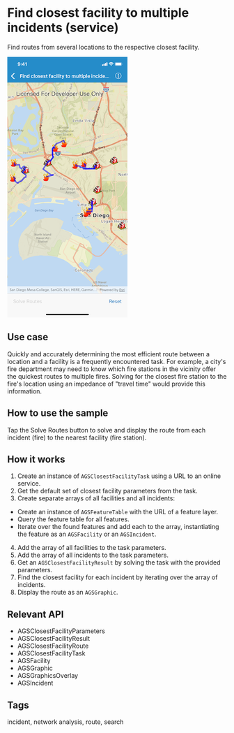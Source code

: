 # Find closest facility to multiple incidents (service)

Find routes from several locations to the respective closest facility.

![Screenshot of Find Closest Facility to Multiple Incidents Service sample](image1.png)

## Use case

Quickly and accurately determining the most efficient route between a location and a facility is a frequently encountered task. For example, a city's fire department may need to know which fire stations in the vicinity offer the quickest routes to multiple fires. Solving for the closest fire station to the fire's location using an impedance of "travel time" would provide this information.

## How to use the sample

Tap the Solve Routes button to solve and display the route from each incident (fire) to the nearest facility (fire station).

## How it works

1. Create an instance of `AGSClosestFacilityTask` using a URL to an online service.
2. Get the default set of closest facility parameters from the task.
3. Create separate arrays of all facilities and all incidents:
  * Create an instance of `AGSFeatureTable` with the URL of a feature layer.
  * Query the feature table for all features.
  * Iterate over the found features and add each to the array, instantiating the feature as an `AGSFacility` or an `AGSIncident`.
4. Add the array of all facilities to the task parameters.
5. Add the array of all incidents to the task parameters.
6. Get an `AGSClosestFacilityResult` by solving the task with the provided parameters.
7. Find the closest facility for each incident by iterating over the array of incidents.
8. Display the route as an `AGSGraphic`.

## Relevant API

*   AGSClosestFacilityParameters
*   AGSClosestFacilityResult
*   AGSClosestFacilityRoute
*   AGSClosestFacilityTask
*   AGSFacility
*   AGSGraphic
*   AGSGraphicsOverlay
*   AGSIncident

## Tags

incident, network analysis, route, search